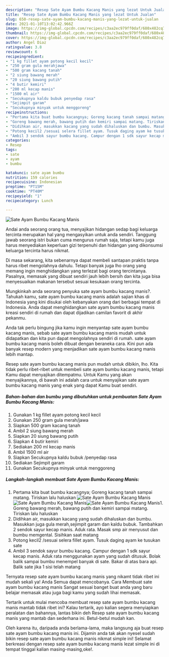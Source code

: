 ```yaml
---
description: "Resep Sate Ayam Bumbu Kacang Manis yang lezat Untuk Jualan"
title: "Resep Sate Ayam Bumbu Kacang Manis yang lezat Untuk Jualan"
slug: 650-resep-sate-ayam-bumbu-kacang-manis-yang-lezat-untuk-jualan
date: 2021-01-10T13:02:42.966Z
image: https://img-global.cpcdn.com/recipes/c3aa2ec979ff0daf/680x482cq70/sate-ayam-bumbu-kacang-manis-foto-resep-utama.jpg
thumbnail: https://img-global.cpcdn.com/recipes/c3aa2ec979ff0daf/680x482cq70/sate-ayam-bumbu-kacang-manis-foto-resep-utama.jpg
cover: https://img-global.cpcdn.com/recipes/c3aa2ec979ff0daf/680x482cq70/sate-ayam-bumbu-kacang-manis-foto-resep-utama.jpg
author: Angel Diaz
ratingvalue: 3.8
reviewcount: 6
recipeingredient:
- "1 kg fillet ayam potong kecil kecil"
- "250 gram gula merahjawa"
- "500 gram kacang tanah"
- "2 siung bawang merah"
- "20 siung bawang putih"
- "4 butir kemiri"
- "200 ml kecap manis"
- "1500 ml air"
- "Secukupnya kaldu bubuk penyedap rasa"
- "Sejimpit garam"
- "Secukupnya minyak untuk menggoreng"
recipeinstructions:
- "Pertama kita buat bumbu kacangnya; Goreng kacang tanah sampai matang. Tiriskan lalu haluskan"
- "Goreng bawang merah, bawang putih dan kemiri sampai matang. Tiriskan lalu haluskan"
- "Didihkan air, masukkan kacang yang sudah dihaluskan dan bumbu. Masukkan juga gula merah,sejimpit garam dan kaldu bubuk. Tambahkan 2 sendok sayur kecap manis. Aduk rata. Masak smp air menyusut dan bumbu memgental. Sisihkan saat matang"
- "Potong kecil2 /sesuai selera fillet ayam. Tusuk daging ayam ke tusukan sate"
- "Ambil 3 sendok sayur bumbu kacang. Campur dengan 1 sdk sayur kecap manis. Aduk rata menggunakan ayam yang sudah ditusuk. Bolak balik sampai bumbu menempel banyak di sate. Bakar di atas bara api. Balik sate jika 1 sisi telah matang"
categories:
- Resep
tags:
- sate
- ayam
- bumbu

katakunci: sate ayam bumbu 
nutrition: 159 calories
recipecuisine: Indonesian
preptime: "PT15M"
cooktime: "PT40M"
recipeyield: "1"
recipecategory: Lunch

---
```



![Sate Ayam Bumbu Kacang Manis](https://img-global.cpcdn.com/recipes/c3aa2ec979ff0daf/680x482cq70/sate-ayam-bumbu-kacang-manis-foto-resep-utama.jpg)

Andai anda seorang orang tua, menyajikan hidangan sedap bagi keluarga tercinta merupakan hal yang mengasyikan untuk anda sendiri. Tanggung jawab seorang istri bukan cuma mengurus rumah saja, tetapi kamu juga harus menyediakan keperluan gizi terpenuhi dan hidangan yang dikonsumsi keluarga tercinta harus nikmat.

Di masa  sekarang, kita sebenarnya dapat membeli santapan praktis tanpa harus ribet mengolahnya dahulu. Tetapi banyak juga lho orang yang memang ingin menghidangkan yang terlezat bagi orang tercintanya. Pasalnya, memasak yang dibuat sendiri jauh lebih bersih dan kita juga bisa menyesuaikan makanan tersebut sesuai kesukaan orang tercinta. 



Mungkinkah anda seorang penyuka sate ayam bumbu kacang manis?. Tahukah kamu, sate ayam bumbu kacang manis adalah sajian khas di Indonesia yang kini disukai oleh kebanyakan orang dari berbagai tempat di Indonesia. Anda dapat menghidangkan sate ayam bumbu kacang manis kreasi sendiri di rumah dan dapat dijadikan camilan favorit di akhir pekanmu.

Anda tak perlu bingung jika kamu ingin menyantap sate ayam bumbu kacang manis, sebab sate ayam bumbu kacang manis mudah untuk didapatkan dan kita pun dapat mengolahnya sendiri di rumah. sate ayam bumbu kacang manis boleh dibuat dengan beraneka cara. Kini pun ada banyak resep modern yang menjadikan sate ayam bumbu kacang manis lebih mantap.

Resep sate ayam bumbu kacang manis pun mudah untuk dibikin, lho. Kita tidak perlu ribet-ribet untuk membeli sate ayam bumbu kacang manis, tetapi Kamu dapat menyajikan ditempatmu. Untuk Kamu yang akan menyajikannya, di bawah ini adalah cara untuk menyajikan sate ayam bumbu kacang manis yang enak yang dapat Kamu buat sendiri.

<!--inarticleads1-->

##### Bahan-bahan dan bumbu yang dibutuhkan untuk pembuatan Sate Ayam Bumbu Kacang Manis:

1. Gunakan 1 kg fillet ayam potong kecil kecil
1. Gunakan 250 gram gula merah/jawa
1. Siapkan 500 gram kacang tanah
1. Ambil 2 siung bawang merah
1. Siapkan 20 siung bawang putih
1. Siapkan 4 butir kemiri
1. Sediakan 200 ml kecap manis
1. Ambil 1500 ml air
1. Siapkan Secukupnya kaldu bubuk /penyedap rasa
1. Sediakan Sejimpit garam
1. Gunakan Secukupnya minyak untuk menggoreng




<!--inarticleads2-->

##### Langkah-langkah membuat Sate Ayam Bumbu Kacang Manis:

1. Pertama kita buat bumbu kacangnya; Goreng kacang tanah sampai matang. Tiriskan lalu haluskan
<img src="https://img-global.cpcdn.com/steps/c7ac4a9ff10648f7/160x128cq70/sate-ayam-bumbu-kacang-manis-langkah-memasak-1-foto.jpg" alt="Sate Ayam Bumbu Kacang Manis"><img src="https://img-global.cpcdn.com/steps/1c1811a1b481e152/160x128cq70/sate-ayam-bumbu-kacang-manis-langkah-memasak-1-foto.jpg" alt="Sate Ayam Bumbu Kacang Manis"><img src="https://img-global.cpcdn.com/steps/136a74a078fdb13f/160x128cq70/sate-ayam-bumbu-kacang-manis-langkah-memasak-1-foto.jpg" alt="Sate Ayam Bumbu Kacang Manis">1. Goreng bawang merah, bawang putih dan kemiri sampai matang. Tiriskan lalu haluskan
1. Didihkan air, masukkan kacang yang sudah dihaluskan dan bumbu. Masukkan juga gula merah,sejimpit garam dan kaldu bubuk. Tambahkan 2 sendok sayur kecap manis. Aduk rata. Masak smp air menyusut dan bumbu memgental. Sisihkan saat matang
1. Potong kecil2 /sesuai selera fillet ayam. Tusuk daging ayam ke tusukan sate
1. Ambil 3 sendok sayur bumbu kacang. Campur dengan 1 sdk sayur kecap manis. Aduk rata menggunakan ayam yang sudah ditusuk. Bolak balik sampai bumbu menempel banyak di sate. Bakar di atas bara api. Balik sate jika 1 sisi telah matang




Ternyata resep sate ayam bumbu kacang manis yang nikamt tidak ribet ini mudah sekali ya! Anda Semua dapat mencobanya. Cara Membuat sate ayam bumbu kacang manis Sangat sesuai banget buat anda yang baru belajar memasak atau juga bagi kamu yang sudah lihai memasak.

Tertarik untuk mulai mencoba membuat resep sate ayam bumbu kacang manis mantab tidak ribet ini? Kalau tertarik, ayo kalian segera menyiapkan peralatan dan bahannya, lantas bikin deh Resep sate ayam bumbu kacang manis yang mantab dan sederhana ini. Betul-betul mudah kan. 

Oleh karena itu, daripada anda berlama-lama, maka langsung aja buat resep sate ayam bumbu kacang manis ini. Dijamin anda tak akan nyesel sudah bikin resep sate ayam bumbu kacang manis nikmat simple ini! Selamat berkreasi dengan resep sate ayam bumbu kacang manis lezat simple ini di tempat tinggal kalian masing-masing,oke!.

